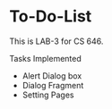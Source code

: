# To-Do-List
This is LAB-3 for CS 646.

Tasks Implemented
- Alert Dialog box
- Dialog Fragment
- Setting Pages
